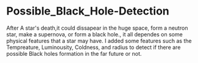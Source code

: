 # Possible_Black_Hole-Detection
After A star's death,it could dissapear in the huge space, form a neutron star, make a supernova, or form a black hole.,
it all dependes on some physical features that a star may have.  I added some features such as the Tempreature, Luminousity, Coldness, and radius to detect if there are possible Black holes formation in the far future or not.
